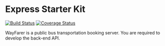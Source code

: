 # Express Starter Kit

[![Build Status](https://travis-ci.org/peterayeniofficial/WayFarer-API.svg?branch=master)](https://travis-ci.org/peterayeniofficial/WayFarer-API)
[![Coverage Status](https://coveralls.io/repos/github/peterayeniofficial/WayFarer-API/badge.svg?branch=master)](https://coveralls.io/github/peterayeniofficial/WayFarer-API?branch=master)

WayFarer is a public bus transportation booking server. You are required to develop the back-end API.


